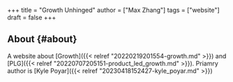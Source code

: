 +++
title = "Growth Unhinged"
author = ["Max Zhang"]
tags = ["website"]
draft = false
+++

## About {#about}

A website about [Growth]({{< relref "20220219201554-growth.md" >}}) and [PLG]({{< relref "20220707205151-product_led_growth.md" >}}).
Priamry author is [Kyle Poyar]({{< relref "20230418152427-kyle_poyar.md" >}})
